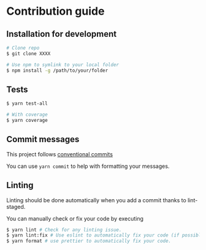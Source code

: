# Contribution guide

## Installation for development

```bash
# Clone repo
$ git clone XXXX

# Use npm to symlink to your local folder
$ npm install -g /path/to/your/folder
```

## Tests

```bash
$ yarn test-all

# With coverage
$ yarn coverage
```

## Commit messages

This project follows
[conventional commits](https://www.conventionalcommits.org/en/v1.0.0/#summary)

You can use `yarn commit` to help with formatting your messages.

## Linting

Linting should be done automatically when you add a commit thanks to
lint-staged.

You can manually check or fix your code by executing

```bash
$ yarn lint # Check for any linting issue.
$ yarn lint:fix # Use eslint to automatically fix your code (if possible).
$ yarn format # use prettier to automatically fix your code.
```
